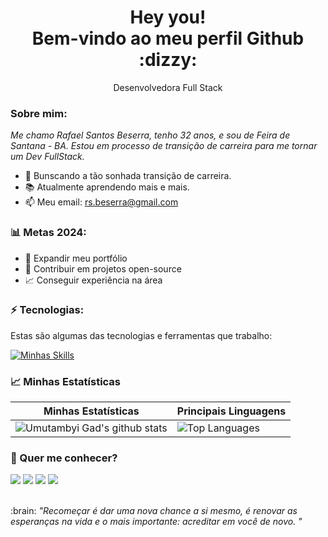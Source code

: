 <h1 align='center'>
  Hey you!
  <br/>
  Bem-vindo ao meu perfil Github :dizzy:
</h1>

<p align='center'>
  Desenvolvedora Full Stack
</p>

### Sobre mim:

<p>
  <em>
   Me chamo Rafael Santos Beserra, tenho 32 anos, e sou de Feira de Santana - BA. Estou em processo de transição de carreira para me tornar um Dev FullStack.
  </em>
</p>

- :rocket: Bunscando a tão sonhada transição de carreira.
- :books: Atualmente aprendendo mais e mais.
- :mailbox: Meu email: rs.beserra@gmail.com


### :bar_chart: Metas 2024:

- :open_file_folder: Expandir meu portfólio
- :handshake: Contribuir em projetos open-source
- :chart_with_upwards_trend: Conseguir experiência na área


### ⚡️ Tecnologias:

Estas são algumas das tecnologias e ferramentas que trabalho:

[![Minhas Skills](https://skillicons.dev/icons?i=git,github,vscode,html,css,javascript,react,styledcomponents)](https://skillicons.dev)

### :chart_with_upwards_trend: Minhas Estatísticas

| Minhas Estatísticas                                                                                                                                                            | Principais Linguagens                                                                                                                                                                     |
| ------------------------------------------------------------------------------------------------------------------------------------------------------------------------ | ---------------------------------------------------------------------------------------------------------------------------------------------------------------------------------- |
| ![Umutambyi Gad's github stats](https://github-readme-stats.vercel.app/api?username=RafaelSantosBeserra&show_icons=true&hide_border=true&count_private=true&theme=jolly) | ![Top Languages](https://github-readme-stats.vercel.app/api/top-langs/?username=Kayke-Fujinaka&langs_count=10&count_private=true&hide_border=true&theme=jolly&layout=compact) |

### :speech_balloon: Quer me conhecer?

<div>
  <a href="https://www.linkedin.com/in/rafael-beserra-423a76b6/" target="_blank"><img src="https://img.shields.io/badge/-LinkedIn-%230077B5?style=for-the-badge&logo=linkedin&logoColor=white" target="_blank"></a>
  <a href="https://wa.me/5575983311873" target="_blank"><img src="https://img.shields.io/badge/WhatsApp-25D366?style=for-the-badge&logo=whatsapp&logoColor=white" target="_blank"></a>
  <a href = "mailto:rs.beserra@gmail.com"><img src="https://img.shields.io/badge/-Gmail-%23333?style=for-the-badge&logo=gmail&logoColor=white" target="_blank"></a>
  <a href="https://www.instagram.com/" target="_blank"><img src="https://img.shields.io/badge/-Instagram-%23E4405F?style=for-the-badge&logo=instagram&logoColor=white" target="_blank"></a>
</div>

<br>


<p>:brain: <spam style="font-style:italic">"Recomeçar é dar uma nova chance a si mesmo, é renovar as esperanças na vida e o mais importante: acreditar em você de novo. "</spam></p>

